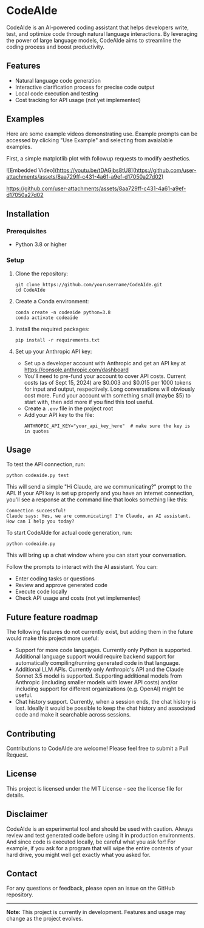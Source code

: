 # CodeAIde

CodeAIde is an AI-powered coding assistant that helps developers write, test, and optimize code through natural language interactions. By leveraging the power of large language models, CodeAIde aims to streamline the coding process and boost productivity.

## Features

- Natural language code generation
- Interactive clarification process for precise code output
- Local code execution and testing
- Cost tracking for API usage (not yet implemented)

## Examples

Here are some example videos demonstrating use. Example prompts can be accessed by clicking "Use Example" and selecting from avaialable examples.

First, a simple matplotlib plot with followup requests to modify aesthetics.  

![Embedded Video](https://youtu.be/tDAGjbs8tU8](https://github.com/user-attachments/assets/8aa729ff-c431-4a61-a9ef-d17050a27d02)


https://github.com/user-attachments/assets/8aa729ff-c431-4a61-a9ef-d17050a27d02


## Installation

### Prerequisites

- Python 3.8 or higher

### Setup

1. Clone the repository:
   ```
   git clone https://github.com/yourusername/CodeAIde.git
   cd CodeAIde
   ```

2. Create a Conda environment:
   ```
   conda create -n codeaide python=3.8
   conda activate codeaide
   ```

3. Install the required packages:
   ```
   pip install -r requirements.txt
   ```

4. Set up your Anthropic API key:
   - Set up a developer account with Anthropic and get an API key at https://console.anthropic.com/dashboard
   - You'll need to pre-fund your account to cover API costs. Current costs (as of Sept 15, 2024) are $0.003 and $0.015 per 1000 tokens for input and output, respectively. Long conversations will obviously cost more. Fund your account with something small (maybe $5) to start with, then add more if you find this tool useful.
   - Create a `.env` file in the project root
   - Add your API key to the file:
     ```
     ANTHROPIC_API_KEY="your_api_key_here"  # make sure the key is in quotes
     ```

## Usage

To test the API connection, run:

```
python codeaide.py test
```
This will send a simple "Hi Claude, are we communicating?" prompt to the API. If your API key is set up properly and you have an internet connection, you'll see a response at the command line that looks something like this:
```
Connection successful!
Claude says: Yes, we are communicating! I'm Claude, an AI assistant. How can I help you today?
```

To start CodeAIde for actual code generation, run:

```
python codeaide.py
```
This will bring up a chat window where you can start your conversation.

Follow the prompts to interact with the AI assistant. You can:
- Enter coding tasks or questions
- Review and approve generated code
- Execute code locally
- Check API usage and costs (not yet implemented)

## Future feature roadmap

The following features do not currently exist, but adding them in the future would make this project more useful:

* Support for more code languages. Currently only Python is supported. Additional language support would require backend support for automatically compiling/running generated code in that language.
* Additional LLM APIs. Currently only Anthropic's API and the Claude Sonnet 3.5 model is supported. Supporting additional models from Anthropic (including smaller models with lower API costs) and/or including support for different organizations (e.g. OpenAI) might be useful.
* Chat history support. Currently, when a session ends, the chat history is lost. Ideally it would be possible to keep the chat history and associated code and make it searchable across sessions.

## Contributing

Contributions to CodeAIde are welcome! Please feel free to submit a Pull Request.

## License

This project is licensed under the MIT License - see the license file for details.

## Disclaimer

CodeAIde is an experimental tool and should be used with caution. Always review and test generated code before using it in production environments. And since code is executed locally, be careful what you ask for! For example, if you ask for a program that will wipe the entire contents of your hard drive, you might well get exactly what you asked for.

## Contact

For any questions or feedback, please open an issue on the GitHub repository.

---

**Note:** This project is currently in development. Features and usage may change as the project evolves.
